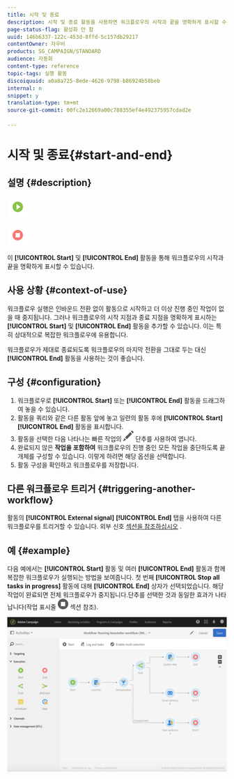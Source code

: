 ```yaml
---
title: 시작 및 종료
description: 시작 및 종료 활동을 사용하면 워크플로우의 시작과 끝을 명확하게 표시할 수 있습니다.
page-status-flag: 활성화 안 함
uuid: 146b6337-122c-453d-8ffd-5c157db29217
contentOwner: 자우비
products: SG_CAMPAIGN/STANDARD
audience: 자동화
content-type: reference
topic-tags: 실행 활동
discoiquuid: a0a8a725-8ede-4626-9798-b86924b58beb
internal: n
snippet: y
translation-type: tm+mt
source-git-commit: 00fc2e12669a00c788355ef4e492375957cdad2e

---
```



# 시작 및 종료{#start-and-end}

## 설명 {#description}

![](assets/start.png)

![](assets/end.png)

이 **[!UICONTROL Start]** 및 **[!UICONTROL End]** 활동을 통해 워크플로우의 시작과 끝을 명확하게 표시할 수 있습니다.

## 사용 상황 {#context-of-use}

워크플로우 실행은 인바운드 전환 없이 활동으로 시작하고 더 이상 진행 중인 작업이 없을 때 중지됩니다. 그러나 워크플로우의 시작 지점과 종료 지점을 명확하게 표시하는 **[!UICONTROL Start]** 및 **[!UICONTROL End]** 활동을 추가할 수 있습니다. 이는 특히 상대적으로 복잡한 워크플로우에 유용합니다.

워크플로우가 제대로 종료되도록 워크플로우의 마지막 전환을 그대로 두는 대신 **[!UICONTROL End]** 활동을 사용하는 것이 좋습니다.

## 구성 {#configuration}

1. 워크플로우로 **[!UICONTROL Start]** 또는 **[!UICONTROL End]** 활동을 드래그하여 놓을 수 있습니다.
1. 활동을 쿼리와 같은 다른 활동 앞에 놓고 일련의 활동 후에 **[!UICONTROL Start]** **[!UICONTROL End]** 활동을 표시합니다.
1. 활동을 선택한 다음 나타나는 빠른 작업의 ![](assets/edit_darkgrey-24px.png) 단추를 사용하여 엽니다.
1. 완료되지 않은 **작업을 포함하여** 워크플로우의 진행 중인 모든 작업을 중단하도록 끝 개체를 구성할 수 있습니다. 이렇게 하려면 해당 옵션을 선택합니다.
1. 활동 구성을 확인하고 워크플로우를 저장합니다.

## 다른 워크플로우 트리거 {#triggering-another-workflow}

활동의 **[!UICONTROL External signal]** **[!UICONTROL End]** 탭을 사용하여 다른 워크플로우를 트리거할 수 있습니다. 외부 신호 [섹션을 참조하십시오](../../automating/using/external-signal.md) .

## 예 {#example}

다음 예에서는 **[!UICONTROL Start]** 활동 및 여러 **[!UICONTROL End]** 활동과 함께 복잡한 워크플로우가 실행되는 방법을 보여줍니다. 첫 번째 **[!UICONTROL Stop all tasks in progress]** 활동에 대해 **[!UICONTROL End]** 상자가 선택되었습니다. 해당 작업이 완료되면 전체 워크플로우가 중지됩니다.단추를 선택한 것과 동일한 효과가 나타납니다(작업 표시줄 ![](assets/stop_darkgrey-24px.png) 섹션 [](../../automating/using/workflow-interface.md#action-bar) 참조).

![](assets/wkf_start_end_example.png)

